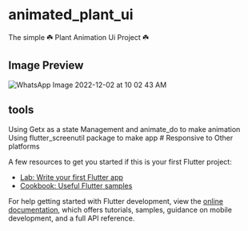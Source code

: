 # animated_plant_ui
The simple ☘️ Plant Animation Ui Project ☘️
## Image Preview
![WhatsApp Image 2022-12-02 at 10 02 43 AM](https://user-images.githubusercontent.com/61879431/205302034-dbada289-c23c-4c57-8279-1577c126b090.jpeg)

## tools
Using Getx as a state Management and animate_do to make animation 
Using flutter_screenutil package to make app # Responsive to Other platforms

A few resources to get you started if this is your first Flutter project:

- [Lab: Write your first Flutter app](https://docs.flutter.dev/get-started/codelab)
- [Cookbook: Useful Flutter samples](https://docs.flutter.dev/cookbook)

For help getting started with Flutter development, view the
[online documentation](https://docs.flutter.dev/), which offers tutorials,
samples, guidance on mobile development, and a full API reference.
